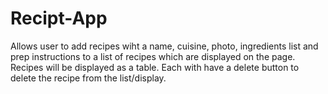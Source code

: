 # Recipt-App

Allows user to add recipes wiht a name, cuisine, photo, ingredients list and prep instructions to a list of recipes which are displayed on the page. Recipes will be displayed as a table. Each with have a delete button to delete the recipe from the list/display. 
